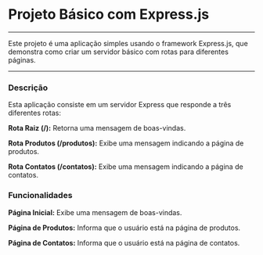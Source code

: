 # Projeto Básico com Express.js

---

Este projeto é uma aplicação simples usando o framework Express.js, que demonstra como criar um servidor básico com rotas para diferentes páginas.

---

### Descrição 

Esta aplicação consiste em um servidor Express que responde a três diferentes rotas:

**Rota Raiz (/):** Retorna uma mensagem de boas-vindas.

**Rota Produtos (/produtos):** Exibe uma mensagem indicando a página de produtos.

**Rota Contatos (/contatos):** Exibe uma mensagem indicando a página de contatos.

### Funcionalidades

**Página Inicial:** Exibe uma mensagem de boas-vindas.

**Página de Produtos:** Informa que o usuário está na página de produtos.

**Página de Contatos:** Informa que o usuário está na página de contatos.
